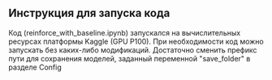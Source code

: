 ## Инструкция для запуска кода


Код (reinforce_with_baseline.ipynb) запускался на вычислительных ресурсах платформы Kaggle (GPU P100). При необходимости код можно запускать без каких-либо модификаций. Достаточно сменить префикс пути для сохранения моделей, заданный переменной "save_folder" в разделе Config
